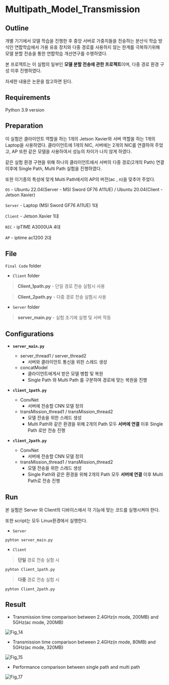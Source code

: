 # Multipath_Model_Transmission

Outline
---
개별 기기에서 모델 학습을 진행한 후 중앙 서버로 가중치들을 전송하는 분산식 학습 방식인 연합학습에서 가용 유휴 장치와 다중 경로를 사용하지 않는 한계를 극복하기위해 모델 분할 전송을 통한 연합학습 개선연구를 수행하였다. 

본 프로젝트는 이 실험의 일부인 **모델 분할 전송에 관한 프로젝트**이며, 다중 경로 환경 구성 이후 진행하였다.

자세한 내용은 논문을 참고하면 된다.

Requirements
---
Python 3.9 version

Preparation
---

이 실험은 클라이언트 역할을 하는 1개의 Jetson Xavier와 서버 역할을 하는 1개의 Laptop을 사용하였다. 클라이언트에 1개의 NIC, 서버에는 2개의 NIC를 연결하여 주었고, AP 또한 같은 모델을 사용하여서 성능의 차이가 나지 않게 하였다.

같은 실험 환경 구현을 위해 하나의 클라이언트에서 서버의 다중 경로(2개의 Path) 연결 이후에 Single Path, Multi Path 실험을 진행하였다. 

또한 이기종의 특성에 맞게 Multi Path에서의 AP의 버전(ac , n)을 맞추어 주었다.


`OS` - Ubuntu 22.04(Server - MSI Sword GF76 A11UE) / Ubuntu 20.04(Client - Jetson Xavier) 

`Server` - Laptop (MSI Sword GF76 A11UE) 1대

`Client` - Jetson Xavier 1대

`NIC` - ipTIME A3000UA 4대

`AP` - iptime ac1200 2대

File
---
`Final Code` folder

- `Client` folder
>**Client_1path.py** - 단일 경로 전송 실험시 사용

>**Client_2path.py** - 다중 경로 전송 실험시 사용

- `Server` folder
>**server_main.py** - 실험 초기에 실행 및 서버 작동

Configurations
----

* **`server_main.py`**
  - server_thread1 / server_thread2
    + 서버와 클라이언트 통신을 위한 스레드 생성
   - concatModel
      + 클라이언트에게서 받은 모델 병합 및 복원
      + Single Path 와 Multi Path 를 구분하여 경로에 맞는 복원을 진행


*  **`client_1path.py`**
   - ConvNet
     + 서버에 전송할 CNN 모델 정의
   - transMission_thread1 / transMission_thread2
      + 모델 전송을 위한 스레드 생성
      + Multi Path와 같은 환경을 위해 2개의 Path 모두 **서버에 연결** 이후 Single Path 로만 전송 진행

*  **`client_2path.py`**
   - ConvNet
     + 서버에 전송할 CNN 모델 정의
   - transMission_thread1 / transMission_thread2
      + 모델 전송을 위한 스레드 생성
      + Single Path와 같은 환경을 위해 2개의 Path 모두 **서버에 연결** 이후 Multi Path로 전송 진행

Run 
----
본 실험은 Server 와 Client의 디바이스에서 각 기능에 맞는 코드를 실행시켜야 한다. 

또한 script는 모두 Linux환경에서 실행한다. 

- `Server`

```
pyhton server_main.py
```

- `Client`
>**단일** 경로 전송 실험 시 
```
pyhton Client_1path.py
```
>**다중** 경로 전송 실험 시
```
pyhton Client_2path.py
```

Result
---

- Transmission time comparison between 2.4GHz(n mode, 200MB) and 5GHz(ac mode, 200MB)

![Fig_14](https://github.com/INC-Research-Laboratory/Multipath_Model_Transmission/assets/145684303/ac4f81a6-52cd-4439-9390-b580da6492bb)

- Transmission time comparison between 2.4GHz(n mode, 80MB) and 5GHz(ac mode, 320MB)

![Fig_15](https://github.com/INC-Research-Laboratory/Multipath_Model_Transmission/assets/145684303/c4271bcf-7e68-4ad1-b64d-09abfc317ea5)

- Performance comparison between single path and multi path

![Fig_17](https://github.com/INC-Research-Laboratory/Multipath_Model_Transmission/assets/145684303/bb20ce5d-a588-46a1-aeef-5b8daddca947)
